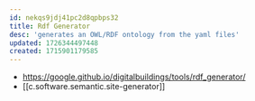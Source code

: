 ```yaml
---
id: nekqs9jdj41pc2d8qpbps32
title: Rdf Generator
desc: 'generates an OWL/RDF ontology from the yaml files'
updated: 1726344497448
created: 1715901179585
---
```


- https://google.github.io/digitalbuildings/tools/rdf_generator/
- [[c.software.semantic.site-generator]]